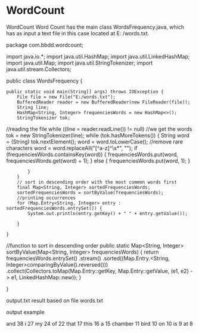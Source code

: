 # WordCount
WordCount
Word Count has the main class WordsFrequency.java, which has as input a text file in this case located at E: /words.txt.

package com.bbdd.wordcount;

import java.io.*;
import java.util.HashMap;
import java.util.LinkedHashMap;
import java.util.Map;
import java.util.StringTokenizer;
import java.util.stream.Collectors;

public class WordsFrequency {

    public static void main(String[] args) throws IOException {
        File file = new File("E:/words.txt");
        BufferedReader reader = new BufferedReader(new FileReader(file));
        String line;
        HashMap<String, Integer> frequenciesWords = new HashMap<>();
        StringTokenizer tok;
//reading the file
        while ((line = reader.readLine()) != null) 
		//we get the words
            tok = new StringTokenizer(line);
            while (tok.hasMoreTokens()) {
                String word = (String) tok.nextElement();
                word = word.toLowerCase();
				//remove rare characters
                word = word.replaceAll("[^a-z]^\\s*", "");
                if (frequenciesWords.containsKey(word)) {
                    frequenciesWords.put(word, frequenciesWords.get(word) + 1);
                } else {
                    frequenciesWords.put(word, 1);
                }

            }
        }
        // sort in descending order with the most common words first
        final Map<String, Integer> sortedFrequenciesWords;
        sortedFrequenciesWords = sortByValue(frequenciesWords);
		//printing occurrences
        for (Map.Entry<String, Integer> entry : sortedFrequenciesWords.entrySet()) {
            System.out.println(entry.getKey() + " " + entry.getValue());

        }

    }
  //function to sort in descending order
    public static Map<String, Integer> sortByValue(Map<String, Integer> frequenciesWords) {
        return frequenciesWords.entrySet()
                .stream()
                .sorted((Map.Entry.<String, Integer>comparingByValue().reversed()))
                .collect(Collectors.toMap(Map.Entry::getKey, Map.Entry::getValue, (e1, e2) -> e1, LinkedHashMap::new));
    }

}


output.txt result based on file words.txt

output example

and 38
i 27
my 24
of 22
that 17
this 16
a 15
chamber 11
bird 10
on 10
is 9
at 8
